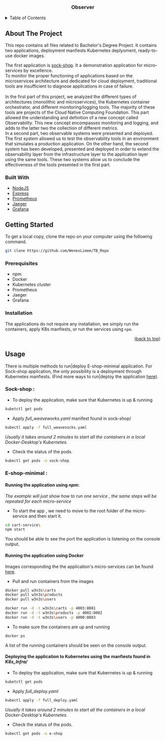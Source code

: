 <div id="top">
</div>


<!-- PROJECT LOGO -->
<br />
<div align="center">
  <a href="https://github.com/WenesLimem/TB_Repo">  </a>

<h3 align="center">Observer</h3>

</div>

<!-- TABLE OF CONTENTS -->
<details>
  <summary>Table of Contents</summary>
  <ol>
    <li>
      <a href="#about-the-project">About The Project</a>
      <ul>
        <li><a href="#built-with">Built With</a></li>
      </ul>
    </li>
    <li>
      <a href="#getting-started">Getting Started</a>
      <ul>
        <li><a href="#prerequisites">Prerequisites</a></li>
        <li><a href="#installation">Installation</a></li>
      </ul>
    </li>
    <li><a href="#usage">Usage</a></li>
    <li><a href="#license">License</a></li>
    <li><a href="#contact">Contact</a></li>
    <li><a href="#acknowledgments">Acknowledgments</a></li>
  </ol>
</details>


<!-- ABOUT THE PROJECT -->
## About The Project
This repo contains all files related to Bachelor's Degree Project. 
It contains two applications, deployment manfiests Kubernetes deplyoment, ready-to-use docker images. 

The first application is [sock-shop](https://github.com/microservices-demo). It a demonstration application for micro-services by excellence. 
</br> 
To monitor the proper functioning of applications based on the microservices architecture and dedicated for cloud deployment, traditional tools  are insufficient to diagnose applications in case of failure.  
</br>
In the first part of this project, we analyzed the different types of architectures (monolithic and microservices), the Kubernetes container orchestrator, and different monitoring/logging tools. The majority of these tools are projects of the Cloud Native Computing Foundation. This part allowed the understanding and definition of a new concept called Observability. This new concept encompasses monitoring and logging, and adds to the latter two the collection of different metrics. </br>
In a second part, two observable systems were presented and deployed. The first system allowed us to test the observability tools in an environment that simulates a production application. On the other hand, the second system has been developed, presented and deployed in order to extend the observability layer from the infrastructure layer to the application layer using the same tools. These two systems allow us to conclude the effectiveness of the tools presented in the first part. 

### Built With
* [NodeJS](https://nodejs.org/en/)
* [Express](https://expressjs.com/)
* [Prometheus](https://prometheus.io/)
* [Jaeger](https://jaegertracing.io/)
* [Grafana](https://grafana.com/)

<!-- GETTING STARTED -->
## Getting Started

To get a local copy, clone the repo on your computer using the following command. 
```sh
git clone https://github.com/WenesLimem/TB_Repo
```
    

### Prerequisites

* npm
* Docker 
* Kubernetes cluster 
* Prometheus 
* Jaeger 
* Grafana

### Installation 

The applications do not require any installation, we simply run the containers, apply K8s manfiests, or run the services using ```npm```.

<p align="right">(<a href="#top">back to top</a>)</p>



<!-- USAGE EXAMPLES -->
## Usage
There is multiple methods to run|deploy E-shop-minimal application. For Sock-shop application, the only possibility is a deployment through Kubernetes manfiests. (Find more ways to run|deploy the application [here](https://github.com/microservices-demo)).  

### Sock-shop : 
* To deploy the application, make sure that Kubernetes is up & running 
```sh
kubetctl get pods 
```
* Apply  _full_weaveworks.yaml_ manifest found in sock-shop/ 
```sh
kubectl apply -f full_weavesocks.yaml
``` 
_Usually it takes around 2 minutes to start all the containers in a local Docker-Desktop's Kubernetes._

* Check the status of the pods. 
```sh
kubectl get pods -n sock-shop 
```

### E-shop-minimal : 
#### Running the application using _npm_:
_The example will just show how to run one service , the same steps will be repeated for each micro-service_
* To start the app , we need to move to the root folder of the micro-service and then start it. 
```sh
cd cart-service\
npm start 
```
You should be able to see the port the application is listening on the console output. 

#### Running the application using Docker 
Images corresponding the the application's micro-services can be found [here](https://hub.docker.com/w3n3s). 
* Pull and run containers from the images 

```sh
docker pull w3n3s\carts
docker pull w3n3s\products
docker pull w3n3s\users

docker run -d -t w3n3s\carts -p 4003:8081
docker run -d -t w3n3s\products -p 4002:8082
docker run -d -t w3n3s\users -p 4000:8083
```
* To make sure the containers are up and running
```sh
docker ps
```
A list of the running containers should be seen on the console output. 

#### Deploying the application to Kubernetes using the manfiests found in _K8s_Infra/_

* To deploy the application, make sure that Kubernetes is up & running 
```sh
kubetctl get pods 
```
* Apply  _full_deploy.yaml_
```sh
kubectl apply -f full_deploy.yaml
``` 
_Usually it takes around 2 minutes to start all the containers in a local Docker-Desktop's Kubernetes._

* Check the status of the pods. 
```sh
kubectl get pods -n e-shop 
```

